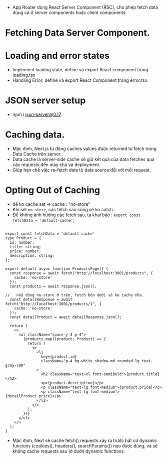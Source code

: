 - App Router dùng React Server Component (RSC), cho phép fetch data dùng cả ở server components hoặc client components.


# Fetching Data Server Component.
# Loading and error states
- Implement loading state, define và export React component trong loading.tsx
- Handling Error, define và export React Component trong error.tsx


# JSON server setup
- npm i json-server@0.17.               

# Caching data.
- Mặc định, Next.js tự động caches values được returned từ fetch trong Data Cache trên server.
- Data cache là server-side cache sẽ giữ kết quả của data fetches qua các requests đến máy chủ và deployment.
- Giúp hạn chế việc re-fetch data từ data source đối với mỗi request.


# Opting Out of Caching
- để ko cache set -> cache : "no-store"
- Khi set `no-store`, các fetch sau cũng sẽ ko catch.
- Để không ảnh hưởng các fetch sau, ta khai báo : `export const fetchData = 'default-cache'`;

```

export const fetchData = 'default-cache'
type Product = {
  id: number;
  title: string;
  price: number;
  description: string;
};

export default async function ProductsPage() {
  const response = await fetch("http://localhost:3001/products", {
    cache: 'no-store'
  });
  const products = await response.json();

//   nếu dùng no-store ở trên, fetch bên dưới sẽ ko cache nữa.
  const detailResponse = await fetch("http://localhost:3001/products/1", {
    cache: 'no-store'
  });
  const detailProduct = await detailResponse.json();

  return (
    <>
      <ul className="space-y-4 p-4">
        {products.map((product: Product) => {
          return (
            <>
              <li
                key={product.id}
                className="p-4 bg-white shadow-md rounded-lg text-gray-700"
              >
                <h2 className="text-xl font-semibold">{product.title}</h2>
                <p>{product.description}</p>
                <p className="text-lg font-medium">{product.price}</p>
                <p className="text-lg font-medium">{detailProduct.price}</p>
              </li>
            </>
          );
        })}
      </ul>
    </>
  );
}

```

- Mặc định, Next sẽ cache fetch() requests xảy ra trước bất cứ dynamic funcions (cookies(), headers(), searchParams()) nào được dùng, và sẽ không cache requests sau (ở dưới) dynamic functions.
